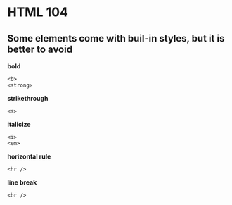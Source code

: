 # HTML 104

## Some elements come with buil-in styles, but it is better to avoid

**bold**
```
<b>
<strong>
```
**strikethrough**
```
<s>
```

**italicize**
```
<i>
<em>
```

**horizontal rule**
```
<hr />
```

**line break**
```
<br />
```
